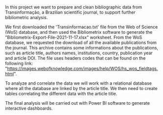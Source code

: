 In this project we want to prepare and clean bibliographic data from Transinformação, a Brazilian scientific journal, to support further bibliometric analysis.

We first downloaded the 'Transinformacao.txt' file from the Web of Science (WoS) database, and then used the Bibliometrix software to generate the "Bibliometrix-Export-File-2021-11-17.xlsx" worksheet. From the WoS database, we requested the download of all the available publications from the journal. This archive contains some informations about the publications, such as article title, authors names, institutions, country, publication year and article DOI. The file uses headers codes that can be found on the following link: "https://images.webofknowledge.com/images/help/WOS/hs_wos_fieldtags.html".

To analyze and correlate the data we will work with a relational database where all the database are linked by the article title.
We then need to create tables correlating the different data with the article title.

The final analysis will be carried out with Power BI software to generate interactive dashboards.
